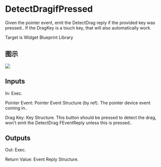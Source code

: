 # DetectDragifPressed

Given the pointer event, emit the DetectDrag reply if the provided key was pressed.. If the DragKey is a touch key, that will also automatically work.

Target is Widget Blueprint Library

## 图示

![]($-20221218-21334830.png)

## Inputs

In: Exec.

Pointer Event: Pointer Event Structure (by ref). The pointer device event coming in..

Drag Key: Key Structure. This button should be pressed to detect the drag, won't emit the DetectDrag FEventReply unless this is pressed..  

## Outputs

Out: Exec.

Return Value: Event Reply Structure.

